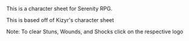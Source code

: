 This is a character sheet for Serenity RPG.

This is based off of Kizyr's character sheet

Note: To clear Stuns, Wounds, and Shocks click on the respective logo
